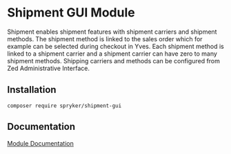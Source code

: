 # Shipment GUI Module

Shipment enables shipment features with shipment carriers and shipment methods. The shipment method is linked to the sales order which for example can be selected during checkout in Yves. Each shipment method is linked to a shipment carrier and a shipment carrier can have zero to many shipment methods. Shipping carriers and methods can be configured from Zed Administrative Interface.

## Installation

```
composer require spryker/shipment-gui
```

## Documentation

[Module Documentation](https://academy.spryker.com/developing_with_spryker/module_guide/checkout_process/shipment/shipment.html)
